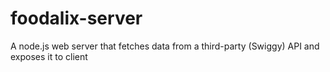 # foodalix-server
A node.js web server that fetches data from a third-party (Swiggy) API and exposes it to client
